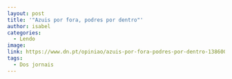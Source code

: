 ```yaml
---
layout: post
title: '"Azuis por fora, podres por dentro"'
author: isabel
categories:
  - Lendo
image:
link: https://www.dn.pt/opiniao/azuis-por-fora-podres-por-dentro-13860038.html
tags:
  - Dos jornais
---
```

